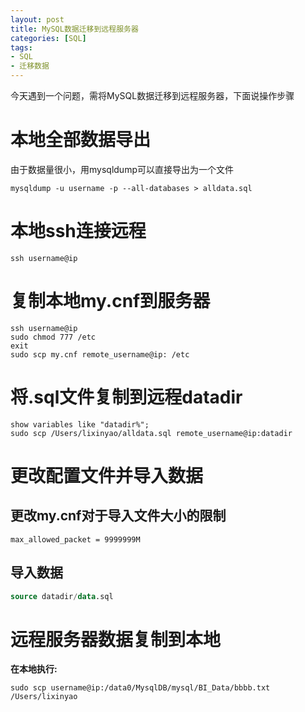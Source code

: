 ```yaml
---
layout: post
title: MySQL数据迁移到远程服务器
categories: [SQL]
tags:
- SQL
- 迁移数据
---
```


今天遇到一个问题，需将MySQL数据迁移到远程服务器，下面说操作步骤

# 本地全部数据导出

由于数据量很小，用mysqldump可以直接导出为一个文件

```
mysqldump -u username -p --all-databases > alldata.sql
```

# 本地ssh连接远程

```
ssh username@ip
```

# 复制本地my.cnf到服务器

```
ssh username@ip
sudo chmod 777 /etc
exit
sudo scp my.cnf remote_username@ip: /etc
```

# 将.sql文件复制到远程datadir

```
show variables like "datadir%";
sudo scp /Users/lixinyao/alldata.sql remote_username@ip:datadir
```

# 更改配置文件并导入数据

## 更改my.cnf对于导入文件大小的限制

```
max_allowed_packet = 9999999M
```

## 导入数据

```sql
source datadir/data.sql
```

# 远程服务器数据复制到本地

**在本地执行:**

```shell
sudo scp username@ip:/data0/MysqlDB/mysql/BI_Data/bbbb.txt /Users/lixinyao
```
